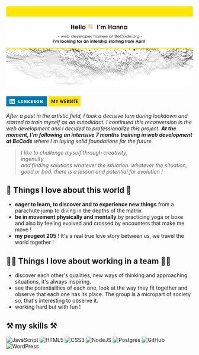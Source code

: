 # ![fluxnas](https://github.com/fluxnas/fluxnas/blob/baa41e476284375597b08b26504be91a98e0824d/github.jpg)

[![linkedin](https://github.com/fluxnas/fluxnas/blob/509b8f5f792d9e1f1fe7ef5d3dd159d7b5102b11/linkedin.png)](https://www.linkedin.com/in/hanna-connier-autajon/) 
[![mywebsite](https://github.com/fluxnas/fluxnas/blob/45a72e8a862330424c4520273bf9c064d464bbdb/mywebsite.png)](https://studio-3000.com/)

_After a past in the artistic field, I took a decisive turn during lockdown and started to train myself as an autodidact. I continued this reconversion in the web development and I decided to professionalize this project. **At the moment, I'm following an intensive 7 months training in web development at BeCode** where I'm laying solid foundations for the future._   

> _I like to challenge myself through creativity,    
> ingenuity    
> and finding solutions whatever the situation.
> whatever the situation, good or bad, there is a lesson and potential for evolution !_   
    
 ## 💛 Things I love about this world 💛
- **eager to learn, to discover and to experience new things** from a parachute jump to diving in the depths of the matrix
- **be in movement physically and mentally** by practicing yoga or boxe and also by feeling evolved and crossed by encounters that make me move !
- **my peugeot 205** ! It's a real true love story between us, we travel the world together !
   
## 👩‍💻 Things I love about working in a team 👩‍💻
- discover each other's qualities, new ways of thinking and approaching situations, it's always inspiring.
- see the potentialities of each one, look at the way they fit together and observe that each one has its place. The group is a micropart of society so, that's interesting to observe it.
- working hard but with fun !

## ⚒️ my skills ⚒️

![JavaScript](https://img.shields.io/badge/javascript-%23323330.svg?style=for-the-badge&logo=javascript&logoColor=%23F7DF1E)
![HTML5](https://img.shields.io/badge/html5-%23E34F26.svg?style=for-the-badge&logo=html5&logoColor=white)
![CSS3](https://img.shields.io/badge/css3-%231572B6.svg?style=for-the-badge&logo=css3&logoColor=white)
![NodeJS](https://img.shields.io/badge/node.js-6DA55F?style=for-the-badge&logo=node.js&logoColor=white)
![Postgres](https://img.shields.io/badge/postgres-%23316192.svg?style=for-the-badge&logo=postgresql&logoColor=white)
![GitHub](https://img.shields.io/badge/github-%23121011.svg?style=for-the-badge&logo=github&logoColor=white)
![WordPress](https://img.shields.io/badge/WordPress-%23117AC9.svg?style=for-the-badge&logo=WordPress&logoColor=white)
